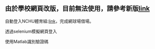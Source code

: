 ## 由於學校網頁改版，目前無法使用，請參考新版[link](https://github.com/daaaaaaavid/NCHU-borrow-court)

自動登入NCHU體育組:[link](https://pe.nchu.edu.tw/news.php)，完成網球場借場。

透過selenium模擬網頁登入

使用Matlab識別驗證碼
